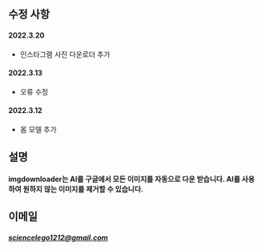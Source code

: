 ## 수정 사항
#### 2022.3.20
- 인스타그램 사진 다운로더 추가

#### 2022.3.13
- 오류 수정

#### 2022.3.12
- 몸 모델 추가

## 설명
#### imgdownloader는 AI를 구글에서 모든 이미지를 자동으로 다운 받습니다. AI를 사용하여 원하지 않는 이미지를 제거할 수 있습니다.

## 이메일
##### <sciencelego1212@gmail.com>